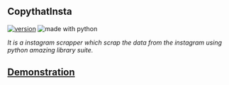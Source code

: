 ## CopythatInsta
[![version](https://img.shields.io/badge/version-1.0.1-red.svg)](https://github.com/vaibhavpareek/featsel/)
<img src="https://img.shields.io/badge/made%20with-python-blue.svg" alt="made with python">

*It is a instagram scrapper which scrap the data from the instagram using python amazing library suite.*

## [Demonstration](/copyythat.mp4)
